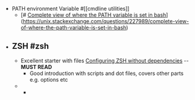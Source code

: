 - PATH environment Variable #[[cmdline utilities]]
	- [# [Complete view of where the PATH variable is set in bash](https://unix.stackexchange.com/questions/227989/complete-view-of-where-the-path-variable-is-set-in-bash)](https://unix.stackexchange.com/questions/227989/complete-view-of-where-the-path-variable-is-set-in-bash)
- ## ZSH #zsh
	- Excellent starter with files [Configuring ZSH without dependencies](https://thevaluable.dev/zsh-install-configure-mouseless/) -- **MUST READ**
		- Good introduction with scripts and dot files, covers other parts e.g. options etc
	-
		-